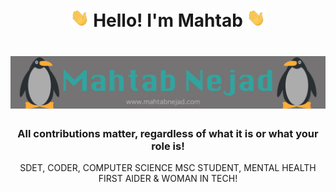<h1 align="center"><img src="https://raw.githubusercontent.com/mahtabnejad90/mahtabnejad90/main/images/wavy.gif" width="30px"> Hello! I'm Mahtab <img src="https://raw.githubusercontent.com/mahtabnejad90/mahtabnejad90/main/images/wavy.gif" width="30px"></h1>
<h1 align="center"><img src="https://raw.githubusercontent.com/mahtabnejad90/mahtabnejad90/main/images/footer.jpg"></h1>
<h3 align="center">All contributions matter, regardless of what it is or what your role is!</h3>
<p align="center">SDET, CODER, COMPUTER SCIENCE MSC STUDENT, MENTAL HEALTH FIRST AIDER & WOMAN IN TECH!</p>

<!--
**mahtabnejad90/mahtabnejad90** is a ✨ _special_ ✨ repository because its `README.md` (this file) appears on your GitHub profile.

Here are some ideas to get you started:

- 🔭 I’m currently working on ...
- 🌱 I’m currently learning ...
- 👯 I’m looking to collaborate on ...
- 🤔 I’m looking for help with ...
- 💬 Ask me about ...
- 📫 How to reach me: ...
- 😄 Pronouns: ...
- ⚡ Fun fact: ...
-->

